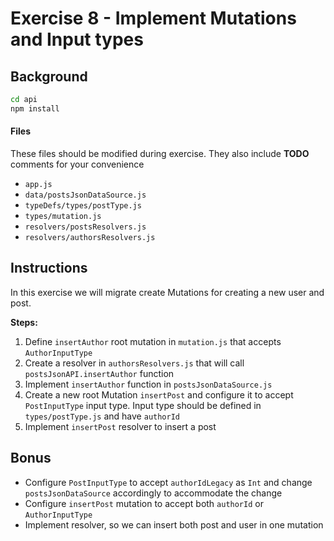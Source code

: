 # Exercise 8 - Implement Mutations and Input types

## Background

```sh
cd api
npm install
```

#### Files

These files should be modified during exercise. They also include **TODO**
comments for your convenience

- `app.js`
- `data/postsJsonDataSource.js`
- `typeDefs/types/postType.js`
- `types/mutation.js`
- `resolvers/postsResolvers.js`
- `resolvers/authorsResolvers.js`

## Instructions

In this exercise we will migrate create Mutations for creating a new user and
post.

**Steps:**

1. Define `insertAuthor` root mutation in `mutation.js` that accepts
   `AuthorInputType`
2. Create a resolver in `authorsResolvers.js` that will call
   `postsJsonAPI.insertAuthor` function
3. Implement `insertAuthor` function in `postsJsonDataSource.js`
4. Create a new root Mutation `insertPost` and configure it to accept
   `PostInputType` input type. Input type should be defined in
   `types/postType.js` and have `authorId`
5. Implement `insertPost` resolver to insert a post

## Bonus

- Configure `PostInputType` to accept `authorIdLegacy` as `Int` and change
  `postsJsonDataSource` accordingly to accommodate the change
- Configure `insertPost` mutation to accept both `authorId` or `AuthorInputType`
- Implement resolver, so we can insert both post and user in one mutation
